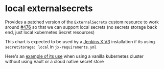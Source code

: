 # local externalsecrets

Provides a patched version of the `ExternalSecrets` custom resource to work around [#476](https://github.com/godaddy/kubernetes-external-secrets/issues/476) so that we can support local secrets (no secrets storage back end, just local kubernetes Secret resources)

This chart is expected to be used by a [Jenkins X V3](https://jenkins-x.io/docs/v3/) installation if its using `secretStorage: local` in `jx-requirements.yml`

Here's an [example of its use](https://github.com/jx3-gitops-repositories/jx3-kubernetes/blob/main/helmfiles/jx/helmfile.yaml#L56-L60) when using a vanilla kubernetes cluster without using Vault or a cloud native secret store
